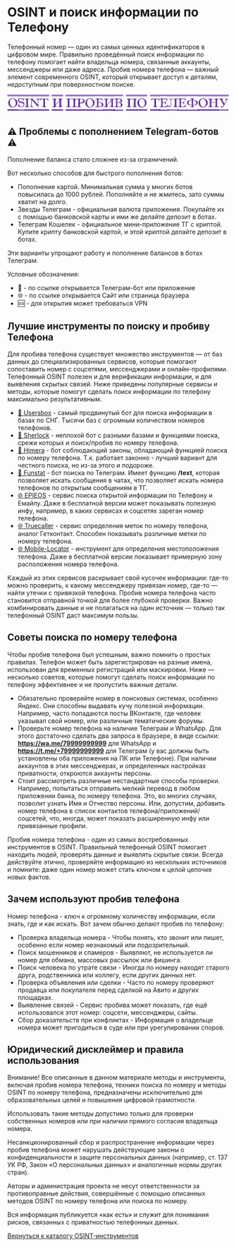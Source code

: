 # OSINT и поиск информации по Телефону
Телефонный номер — один из самых ценных идентификаторов в цифровом мире. Правильно проведённый поиск информации по телефону помогает найти владельца номера, связанные аккаунты, мессенджеры или даже адреса. Пробив номера телефона — важный элемент современного OSINT, который открывает доступ к деталям, недоступным при поверхностном поиске.

![OSINT и пробив по Телефону](OSINT%20и%20пробив%20по%20Телефону.jpg)

## ⚠️ Проблемы с пополнением Telegram-ботов ⚠️
Пополнение баланса стало сложнее из-за ограничений.

Вот несколько способов для быстрого пополнения ботов:
* Пополнение картой. Минимальная сумма у многих ботов повысилась до 1000 рублей. Пополняйте и не жмитесь, зато суммы хватит на долго.
* Звезды Телеграм - официальная валюта приложения. Покупайте их с помощью банковской карты и ими же делайте депозит в ботах.
* Телеграм Кошелек - официальное мини-приложение ТГ с криптой. Купите крипту банковской картой, и этой криптой делайте депозит в ботах.

Эти варианты упрощают работу и пополнение балансов в ботах Телеграм.

Условные обозначения:
* 📲 - по ссылке открывается Телеграм-бот или приложение
* 🌐 - по ссылке открывается Сайт или страница браузера
* 🆘 - для открытия может требоваться VPN

## Лучшие инструменты по поиску и пробиву Телефона
Для пробива телефона существует множество инструментов — от баз данных до специализированных сервисов, которые помогают сопоставить номер с соцсетями, мессенджерами и онлайн-профилями. Телефонный OSINT полезен и для верификации информации, и для выявления скрытых связей. Ниже приведены популярные сервисы и методы, которые помогут сделать поиск информации по телефону максимально результативным.

* [📲 Usersbox](https://t.me/leak_checker01_bot?start=NDA2ODQwMTU5) - самый продвинутый бот для поиска информации в базах по СНГ. Тысячи баз с огромным количеством номеров телефонов.
* [📲 Sherlock](https://t.me/Sherlock097_bot?start=_ref_9pyalm_JJwlz5) - неплохой бот с разными базами и функциями поиска, срежи которых и поиск/пробив по номеру телефона.
* [📲 Himera](https://t.me/Khimera095_bot?start=406840159) - бот соблюдающий законы, обладающий функцией поиска по номеру телефона. Т.к. работает законно - лучший вариант для честного поиска, но из-за этого и подороже.
* [📲 Funstat](https://t.me/Fanstatitibot0bot?start=01015FE33F1800000000) - бот поиска по Телеграм. Имеет функцию **/text**, которая позволяет искать сообщения в чатах, что позволяет искать номера телефонов по открытым сообщениям в ТГ.
* [🌐 EPIEOS](https://epieos.com/) - сервис поиска открытой информации по Телефону и Емайлу. Даже в бесплатной версии может показывать полезную инфу, например, в каких сервисах и соцсетях зареган номер телефона.
* [🌐 Truecaller](https://www.truecaller.com/) - сервис определения меток по номеру телефона, аналог Гетконтакт. Способен показывать различные метки по номеру телефона.
* [🌐 Mobile-Locator](https://mobile-location.com/) - инструмент для определения местоположения телефона. Даже в бесплатной версии показывает примерную зону расположения номера телефона.

Каждый из этих сервисов раскрывает свой кусочек информации: где-то можно проверить, к какому мессенджеру привязан номер, где-то — найти утечки с привязкой телефона. Пробив номера телефона часто становится отправной точкой для более глубокой проверки. Важно комбинировать данные и не полагаться на один источник — только так телефонный OSINT даст максимум пользы.

## Советы поиска по номеру телефона
Чтобы пробив телефона был успешным, важно помнить о простых правилах. Телефон может быть зарегистрирован на разные имена, использован для временных регистраций или маскировки. Ниже — несколько советов, которые помогут сделать поиск информации по телефону эффективнее и не пропустить важные детали.

* Обязательно проверяйте номер в поисковых системах, особенно Яндекс. Они способны выдавать кучу полезной информации. Например, часто попадаются посты ВКонтакте, где человек указывал свой номер, или различные тематические форумы.
* Проверьте номер телефона на наличие Телеграм и WhatsApp. Для этого достаточно сделать два запроса в браузере, в виде ссылки: **https://wa.me/79999999999** для WhatsApp и **https://t.me/+79999999999** для Телеграм (у вас должны быть установлены оба приложения на ПК или Телефоне). При наличии аккаунтов в этих мессенджерах, и определенных настройках приватности, откроются аккаунты персоны.
* Стоит рассмотреть различные нестандартные способы проверки. Например, попытаться отправить мелкий перевод в любом приложении банка, по номеру телефона. Это, во многих случаях, позволит узнать Имя и Отчество персоны. Или, допустим, добавить номер телефона в список контактов телефона/приложений/соцсетей, что, иногда, может показать расширенную инфу или привязанные профили.

Пробив номера телефона - один из самых востребованных инструментов в OSINT. Правильный телефонный OSINT помогает находить людей, проверять данные и выявлять скрытые связи. Всегда действуйте этично, проверяйте информацию из нескольких источников и помните: даже один номер может стать ключом к целой цепочке новых фактов.

## Зачем используют пробив телефона
Номер телефона - ключ к огромному количеству информации, если знать, где и как искать. Вот зачем обычно делают пробив по телефону:
* Проверка владельца номера - Чтобы понять, кто звонит или пишет, особенно если номер незнакомый или подозрительный.
* Поиск мошенников и спамеров - Выявляют, не используется ли номер для обмана, массовых рассылок или фишинга.
* Поиск человека по утрате связи - Иногда по номеру находят старого друга, родственника или коллегу, если других данных нет.
* Проверка объявления или сделки - Часто по номеру проверяют продавца или покупателя перед сделкой на Авито и других площадках.
* Выявление связей - Сервис пробива может показать, где ещё использовался этот номер: соцсети, мессенджеры, сайты.
* Сбор доказательств при конфликтах - Информация о владельце номера может пригодиться в суде или при урегулировании споров.

## Юридический дисклеймер и правила использования
Внимание! Все описанные в данном материале методы и инструменты, включая пробив номера телефона, техники поиска по номеру и методы OSINT по номеру телефона, предназначены исключительно для образовательных целей и повышения цифровой грамотности.

Использовать такие методы допустимо только для проверки собственных номеров или при наличии прямого согласия владельца номера.

Несанкционированный сбор и распространение информации через пробив телефона может нарушать действующие законы о конфиденциальности и защите персональных данных (например, ст. 137 УК РФ, Закон «О персональных данных» и аналогичные нормы других стран).

Авторы и администрация проекта не несут ответственности за противоправные действия, совершённые с помощью описанных методов OSINT по номеру телефона или поиска по номеру.

Вся информация публикуется «как есть» и служит для понимания рисков, связанных с приватностью телефонных данных.

[Вернуться к каталогу OSINT-инструментов](https://github.com/OSINT-searcher/probiv_i_OSINT_instrumenti)
